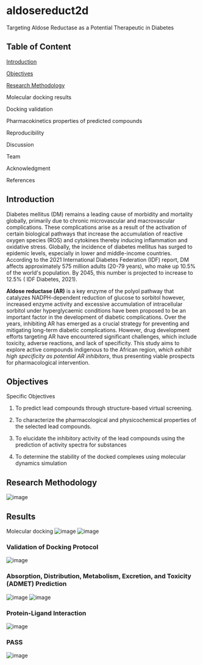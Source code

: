 # aldosereduct2d

Targeting Aldose Reductase as a Potential Therapeutic in Diabetes

## Table of Content

[Introduction](https://github.com/omicscodeathon/aldosereduct2d#introduction)

[Objectives](https://github.com/omicscodeathon/aldosereduct2d#objectives)


[Research Methodology](https://github.com/omicscodeathon/aldosereduct2d#research-methodology)  

Molecular docking results

Docking validation

Pharmacokinetics properties of predicted compounds

Reproducibility

Discussion

Team

Acknowledgment

References

## Introduction

Diabetes mellitus (DM) remains a leading cause of morbidity and mortality globally, primarily due to chronic microvascular and macrovascular complications. These complications arise as a result of the activation of certain biological pathways that increase the accumulation of reactive oxygen species (ROS) and cytokines thereby inducing inflammation and oxidative stress.
Globally, the incidence of diabetes mellitus has surged to epidemic levels, especially in lower and middle-income countries. According to the 2021 International Diabetes Federation (IDF) report, DM affects approximately 575 million adults (20-79 years), who make up 10.5% of the world's population. By 2045, this number is projected to increase to 12.5% ( IDF Diabetes, 2021). 

**Aldose reductase (AR)** is a key enzyme of the polyol pathway that catalyzes NADPH-dependent reduction of glucose to sorbitol however, increased enzyme activity and excessive accumulation of intracellular sorbitol under hyperglycaemic conditions have been proposed to be an important factor in the development of diabetic complications. Over the years, inhibiting AR has emerged as a crucial strategy for preventing and mitigating long-term diabetic complications. However, drug development efforts targeting AR have encountered significant challenges, which include toxicity, adverse reactions, and lack of specificity. This study aims to explore active compounds indigenous to the African region, _which exhibit high specificity as potential AR inhibitors_, thus presenting viable prospects for pharmacological intervention.

## Objectives
Specific Objectives 
1. To predict lead compounds through structure-based virtual screening.

2. To characterize the pharmacological and physicochemical properties of the selected lead compounds.

3. To  elucidate  the  inhibitory  activity  of  the  lead  compounds  using the prediction  of  activity spectra for substances

4. To determine the stability of the docked complexes using molecular dynamics simulation


## Research Methodology
![image](workflow/Workflow.PNG)

## Results
Molecular docking
![image](https://github.com/omicscodeathon/aldosereduct2d/blob/6a9f7900d8768a2ac27a4a680d85df503d25c66d/workflow/Docking.PNG)
![image](https://github.com/omicscodeathon/aldosereduct2d/blob/c0d124613d9cfe2e6a94907b621bc8bc6fe8bc47/output/Top%2020%20ligands.PNG)

### Validation of Docking Protocol
![image](https://github.com/omicscodeathon/aldosereduct2d/blob/382b7f2d5f07a2d49b3ea2369f357392803b1335/output/Validation%20by%20superimposition.PNG)

### Absorption, Distribution, Metabolism, Excretion, and Toxicity (ADMET) Prediction
![image](https://github.com/omicscodeathon/aldosereduct2d/blob/2b2ef70a5661b8e7784f21f71a108276dee0fdae/output/Toxicity%20profiling.PNG)
![image](output/Pharmokinetics.PNG)

### Protein-Ligand Interaction
![image](https://github.com/omicscodeathon/aldosereduct2d/blob/c5a9ecca3cc57f884fc5e0d65ed909bf5aa1eaee/output/Protein%20Ligand%20Interactions.PNG)
###  PASS 
![image](output/PASS.PNG)






